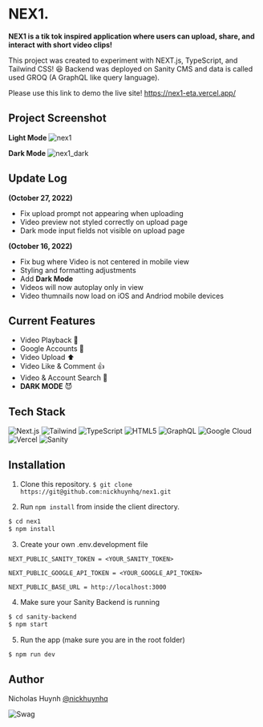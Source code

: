 # NEX1.

**NEX1 is a tik tok inspired application where users can upload, share, and interact with short video clips!**

This project was created to experiment with NEXT.js, TypeScript, and Tailwind CSS! 😆
Backend was deployed on Sanity CMS and data is called used GROQ (A GraphQL like query language).

Please use this link to demo the live site!
https://nex1-eta.vercel.app/


## Project Screenshot
**Light Mode**
![nex1](https://user-images.githubusercontent.com/71597829/196006148-b4e882fe-1f64-40de-9514-dbceed523df2.jpg)

**Dark Mode**
![nex1_dark](https://user-images.githubusercontent.com/71597829/196017585-98b7df98-01e3-4912-ac16-815afa5c29a0.jpg)


## Update Log

**(October 27, 2022)**
- Fix upload prompt not appearing when uploading
- Video preview not styled correctly on upload page
- Dark mode input fields not visible on upload page


**(October 16, 2022)**
- Fix bug where Video is not centered in mobile view
- Styling and formatting adjustments
- Add **Dark Mode**
- Videos will now autoplay only in view
- Video thumnails now load on iOS and Andriod mobile devices

## Current Features
- Video Playback 🎥
- Google Accounts 🙋
- Video Upload ⬆️
- Video Like & Comment 👍
- Video & Account Search 🔎
- **DARK MODE** 😈

## Tech Stack
![Next.js](https://img.shields.io/badge/Next-black?style=for-the-badge&logo=next.js&logoColor=white)
![Tailwind](https://img.shields.io/badge/Tailwind_CSS-38B2AC?style=for-the-badge&logo=tailwind-css&logoColor=white)
![TypeScript](https://img.shields.io/badge/TypeScript-007ACC?style=for-the-badge&logo=typescript&logoColor=white)
![HTML5](https://img.shields.io/badge/HTML5-E34F26?style=for-the-badge&logo=html5&logoColor=white)
![GraphQL](https://img.shields.io/badge/-GraphQL-E10098?style=for-the-badge&logo=graphql&logoColor=white)
![Google Cloud](https://img.shields.io/badge/GoogleCloud-%234285F4.svg?style=for-the-badge&logo=google-cloud&logoColor=white)
![Vercel](https://img.shields.io/badge/vercel-%23000000.svg?style=for-the-badge&logo=vercel&logoColor=white)
![Sanity](https://img.shields.io/badge/Sanity-f03d2f.svg?style=for-the-badge&logo=sanity&logoColor=white)

## Installation

1. Clone this repository.
```$ git clone https://git@github.com:nickhuynhq/nex1.git```


2. Run `npm install` from inside the client directory.
```bash
$ cd nex1
$ npm install
```

3. Create your own .env.development file
```
NEXT_PUBLIC_SANITY_TOKEN = <YOUR_SANITY_TOKEN>

NEXT_PUBLIC_GOOGLE_API_TOKEN = <YOUR_GOOGLE_API_TOKEN>

NEXT_PUBLIC_BASE_URL = http://localhost:3000
```

4. Make sure your Sanity Backend is running

```bash
$ cd sanity-backend
$ npm start
```

5. Run the app (make sure you are in the root folder)

```bash
$ npm run dev
```

## Author

Nicholas Huynh [@nickhuynhq](https://github.com/nickhuynhq)

![Swag](http://ForTheBadge.com/images/badges/built-with-swag.svg)
